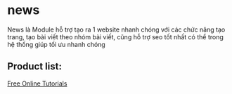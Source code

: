 # news
News là Module hỗ trợ tạo ra 1 website nhanh chóng với các chức năng tạo trang, tạo bài viết theo nhóm bài viết, cũng hỗ trợ seo tốt nhất có thể trong hệ thống giúp tối ưu nhanh chóng


## Product list:

[Free Online Tutorials](https://tutorialaz.com/)
